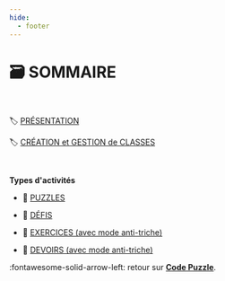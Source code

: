```yaml
---
hide:
  - footer
---
```


# 🗃️ SOMMAIRE

<br />

🏷️ [PRÉSENTATION](01-presentation)

🏷️ [CRÉATION et GESTION de CLASSES](01-presentation)

<br />

**Types d'activités**

* 🧩 [PUZZLES](02-puzzles)

* 🤔 [DÉFIS](03-defis)

* 📑 [EXERCICES (avec mode anti-triche)](04-entrainements-devoirs)

* 📑 [DEVOIRS (avec mode anti-triche)](04-entrainements-devoirs)




:fontawesome-solid-arrow-left: retour sur [**Code Puzzle**](https://www.codepuzzle.io/).

<br /><br /><br /><br /><br /><br /><br /><br /><br /><br /><br />
